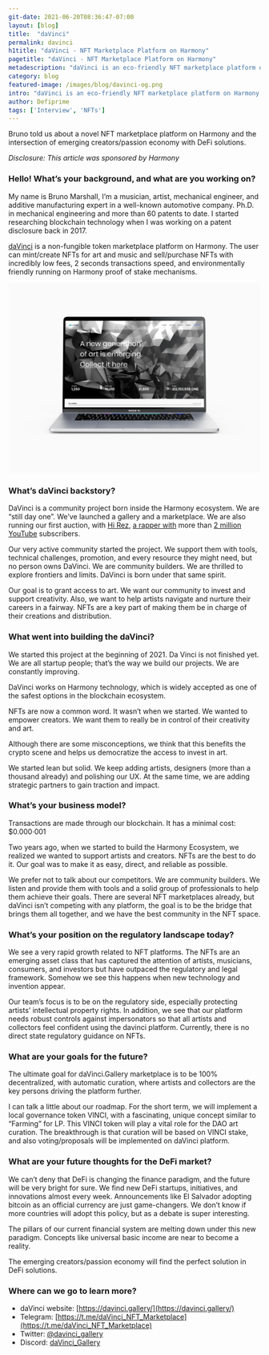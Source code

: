 ```yaml
---
git-date: 2021-06-20T08:36:47-07:00
layout: [blog]
title:  "daVinci"
permalink: davinci
h1title: "daVinci - NFT Marketplace Platform on Harmony"
pagetitle: "daVinci - NFT Marketplace Platform on Harmony"
metadescription: "daVinci is an eco-friendly NFT marketplace platform on Harmony, where the user can create NFT with 2 seconds finality"
category: blog
featured-image: /images/blog/davinci-og.png
intro: "daVinci is an eco-friendly NFT marketplace platform on Harmony, where the user can create NFT with 2 seconds finality"
author: Defiprime
tags: ['Interview', 'NFTs']
---
```

Bruno told us about a novel NFT marketplace platform on Harmony and the intersection of emerging creators/passion economy with DeFi solutions.


_Disclosure: This article was sponsored by Harmony_

### Hello! What’s your background, and what are you working on?

My name is Bruno Marshall, I’m a musician, artist, mechanical engineer, and additive manufacturing expert in a well-known automotive company. Ph.D. in mechanical engineering and more than 60 patents to date. I started researching blockchain technology when I was working on a patent disclosure back in 2017.

[daVinci](https://davinci.gallery/) is a non-fungible token marketplace platform on Harmony. The user can mint/create NFTs for art and music and sell/purchase NFTs with incredibly low fees,  2 seconds transactions speed, and environmentally friendly running on Harmony proof of stake mechanisms.


![](/images/blog/davinci-image1.webp)



### What’s daVinci backstory?

DaVinci is a community project born inside the Harmony ecosystem. We are “still day one”. We’ve launched a gallery and a marketplace. We are also running our first auction, with [Hi Rez](https://twitter.com/hireztherapper), [a rapper with](https://onlyforthefans.com/pages/whos-hi-rez) more than [2 million YouTube](https://www.youtube.com/channel/UCGWIVzhbhwAqYC6osa_DY0w) subscribers.

Our very active community started the project. We support them with tools, technical challenges, promotion, and every resource they might need, but no person owns DaVinci. We are community builders. We are thrilled to explore frontiers and limits. DaVinci is born under that same spirit.

Our goal is to grant access to art. We want our community to invest and support creativity. Also, we want to help artists navigate and nurture their careers in a fairway. NFTs are a key part of making them be in charge of their creations and distribution.


### What went into building the daVinci?

We started this project at the beginning of 2021. Da Vinci is not finished yet. We are all startup people; that’s the way we build our projects. We are constantly improving.

DaVinci works on Harmony technology, which is widely accepted as one of the safest options in the blockchain ecosystem.

NFTs are now a common word. It wasn’t when we started. We wanted to empower creators. We want them to really be in control of their creativity and art.

Although there are some misconceptions, we think that this benefits the crypto scene and helps us democratize the access to invest in art.

We started lean but solid. We keep adding artists, designers (more than a thousand already) and polishing our UX. At the same time, we are adding strategic partners to gain traction and impact.


### What’s your business model?

Transactions are made through our blockchain. It has a minimal cost: $0.000·001

Two years ago, when we started to build the Harmony Ecosystem, we realized we wanted to support artists and creators. NFTs are the best to do it. Our goal was to make it as easy, direct, and reliable as possible.

We prefer not to talk about our competitors. We are community builders. We listen and provide them with tools and a solid group of professionals to help them achieve their goals. There are several NFT marketplaces already, but daVinci isn’t competing with any platform, the goal is to be the bridge that brings them all together, and we have the best community in the NFT space.


### What’s your position on the regulatory landscape today?

We see a very rapid growth related to NFT platforms. The NFTs are an emerging asset class that has captured the attention of artists, musicians, consumers, and investors but have outpaced the regulatory and legal framework. Somehow we see this happens when new technology and invention appear.


Our team’s focus is to be on the regulatory side, especially protecting artists’ intellectual property rights. In addition, we see that our platform needs robust controls against impersonators so that all artists and collectors feel confident using the davinci platform. Currently, there is no direct state regulatory guidance on NFTs.


### What are your goals for the future?

The ultimate goal for daVinci.Gallery marketplace is to be 100% decentralized, with automatic curation, where artists and collectors are the key persons driving the platform further.

I can talk a little about our roadmap. For the short term, we will implement a local governance token VINCI, with a fascinating, unique concept similar to “Farming” for LP.
This VINCI token will play a vital role for the DAO art curation. The breakthrough is that curation will be based on VINCI stake, and also ​voting/proposals will be implemented on daVinci platform.


### What are your future thoughts for the DeFi market?

We can’t deny that DeFi is changing the finance paradigm, and the future will be very bright for sure. We find new DeFi startups, initiatives, and innovations almost every week. Announcements like El Salvador adopting bitcoin as an official currency are just game-changers. We don’t know if more countries will adopt this policy, but as a debate is super interesting.

The pillars of our current financial system are melting down under this new paradigm. Concepts like universal basic income are near to become a reality.

The emerging creators/passion economy will find the perfect solution in DeFi solutions.


### Where can we go to learn more?

- daVinci website: [https://davinci.gallery/](https://davinci.gallery/)
- Telegram: [https://t.me/daVinci_NFT_Marketplace](https://t.me/daVinci_NFT_Marketplace)
- Twitter: [@davinci_gallery](https://twitter.com/davinci_gallery)
- Discord: [daVinci_Gallery](https://discord.gg/kHQ96DG7)
